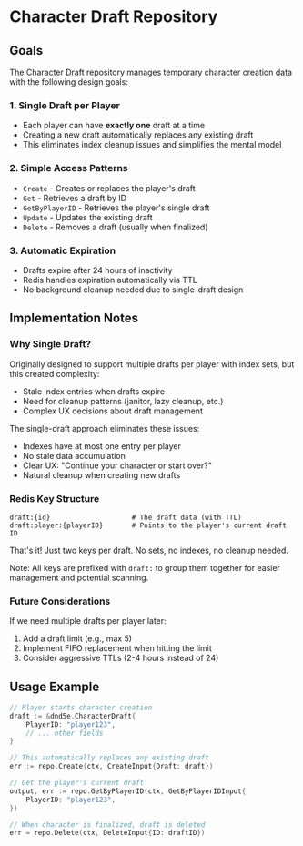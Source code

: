 # Character Draft Repository

## Goals

The Character Draft repository manages temporary character creation data with the following design goals:

### 1. Single Draft per Player
- Each player can have **exactly one** draft at a time
- Creating a new draft automatically replaces any existing draft
- This eliminates index cleanup issues and simplifies the mental model

### 2. Simple Access Patterns
- `Create` - Creates or replaces the player's draft
- `Get` - Retrieves a draft by ID
- `GetByPlayerID` - Retrieves the player's single draft
- `Update` - Updates the existing draft
- `Delete` - Removes a draft (usually when finalized)

### 3. Automatic Expiration
- Drafts expire after 24 hours of inactivity
- Redis handles expiration automatically via TTL
- No background cleanup needed due to single-draft design

## Implementation Notes

### Why Single Draft?
Originally designed to support multiple drafts per player with index sets, but this created complexity:
- Stale index entries when drafts expire
- Need for cleanup patterns (janitor, lazy cleanup, etc.)
- Complex UX decisions about draft management

The single-draft approach eliminates these issues:
- Indexes have at most one entry per player
- No stale data accumulation
- Clear UX: "Continue your character or start over?"
- Natural cleanup when creating new drafts

### Redis Key Structure
```
draft:{id}                    # The draft data (with TTL)
draft:player:{playerID}       # Points to the player's current draft ID
```

That's it! Just two keys per draft. No sets, no indexes, no cleanup needed.

Note: All keys are prefixed with `draft:` to group them together for easier management and potential scanning.

### Future Considerations
If we need multiple drafts per player later:
1. Add a draft limit (e.g., max 5)
2. Implement FIFO replacement when hitting the limit
3. Consider aggressive TTLs (2-4 hours instead of 24)

## Usage Example

```go
// Player starts character creation
draft := &dnd5e.CharacterDraft{
    PlayerID: "player123",
    // ... other fields
}

// This automatically replaces any existing draft
err := repo.Create(ctx, CreateInput{Draft: draft})

// Get the player's current draft
output, err := repo.GetByPlayerID(ctx, GetByPlayerIDInput{
    PlayerID: "player123",
})

// When character is finalized, draft is deleted
err = repo.Delete(ctx, DeleteInput{ID: draftID})
```